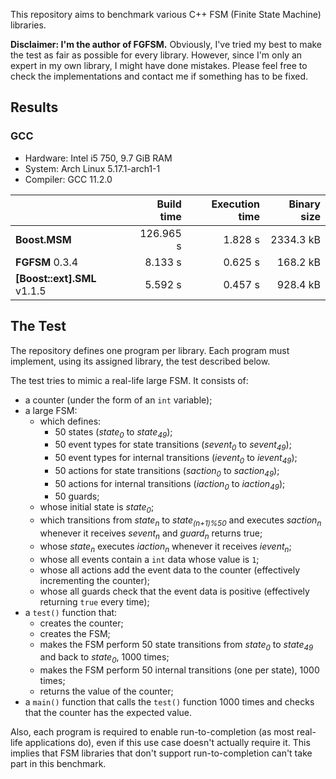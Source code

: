This repository aims to benchmark various C++ FSM (Finite State Machine) libraries.

**Disclaimer: I'm the author of FGFSM.** Obviously, I've tried my best to make the test as fair as possible for every library. However, since I'm only an expert in my own library, I might have done mistakes. Please feel free to check the implementations and contact me if something has to be fixed.

## Results

<!---
### Visual Studio

* Hardware: Intel i7 8850H, 32.0 GiB RAM
* System: Windows 11
* Compiler: Visual Studio 2017

| | Build time | Execution time | Binary size
|--|--|--|--
| **FGFSM** 0.3.0 | 0.756 s | 1.157 s | 13824 B
| **[Boost::ext].SML** 1.1.5 | 4.204 s | 1.405 s | 30720 B
--->

### GCC

* Hardware: Intel i5 750, 9.7 GiB RAM
* System: Arch Linux 5.17.1-arch1-1
* Compiler: GCC 11.2.0

| | Build time | Execution time | Binary size
|--|--:|--:|--:|
| **Boost.MSM**  | 126.965 s | 1.828 s | 2334.3 kB
| **FGFSM** 0.3.4 | 8.133 s | 0.625 s | 168.2 kB
| **[Boost::ext].SML** v1.1.5 | 5.592 s | 0.457 s | 928.4 kB

## The Test

The repository defines one program per library. Each program must implement, using its assigned library, the test described below.

The test tries to mimic a real-life large FSM. It consists of:

* a counter (under the form of an `int` variable);
* a large FSM:
  * which defines:
    * 50 states (*state<sub>0</sub>* to *state<sub>49</sub>*);
    * 50 event types for state transitions (*sevent<sub>0</sub>* to *sevent<sub>49</sub>*);
    * 50 event types for internal transitions (*ievent<sub>0</sub>* to *ievent<sub>49</sub>*);
    * 50 actions for state transitions (*saction<sub>0</sub>* to *saction<sub>49</sub>*);
    * 50 actions for internal transitions (*iaction<sub>0</sub>* to *iaction<sub>49</sub>*);
    * 50 guards;
  * whose initial state is *state<sub>0</sub>*;
  * which transitions from *state<sub>n</sub>* to *state<sub>(n+1)%50</sub>* and executes *saction<sub>n</sub>* whenever it receives *sevent<sub>n</sub>* and *guard<sub>n</sub>* returns true;
  * whose *state<sub>n</sub>* executes *iaction<sub>n</sub>* whenever it receives *ievent<sub>n</sub>*;
  * whose all events contain a `int` data whose value is `1`;
  * whose all actions add the event data to the counter (effectively incrementing the counter);
  * whose all guards check that the event data is positive (effectively returning `true` every time);
* a `test()` function that:
  * creates the counter;
  * creates the FSM;
  * makes the FSM perform 50 state transitions from *state<sub>0</sub>* to *state<sub>49</sub>* and back to *state<sub>0</sub>*, 1000 times;
  * makes the FSM perform 50 internal transitions (one per state), 1000 times;
  * returns the value of the counter;
* a `main()` function that calls the `test()` function 1000 times and checks that the counter has the expected value.

Also, each program is required to enable run-to-completion (as most real-life applications do), even if this use case doesn't actually require it. This implies that FSM libraries that don't support run-to-completion can't take part in this benchmark.
